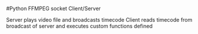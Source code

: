 #Python FFMPEG socket Client/Server

Server plays video file and broadcasts timecode
Client reads timecode from broadcast of server and executes custom functions defined 
